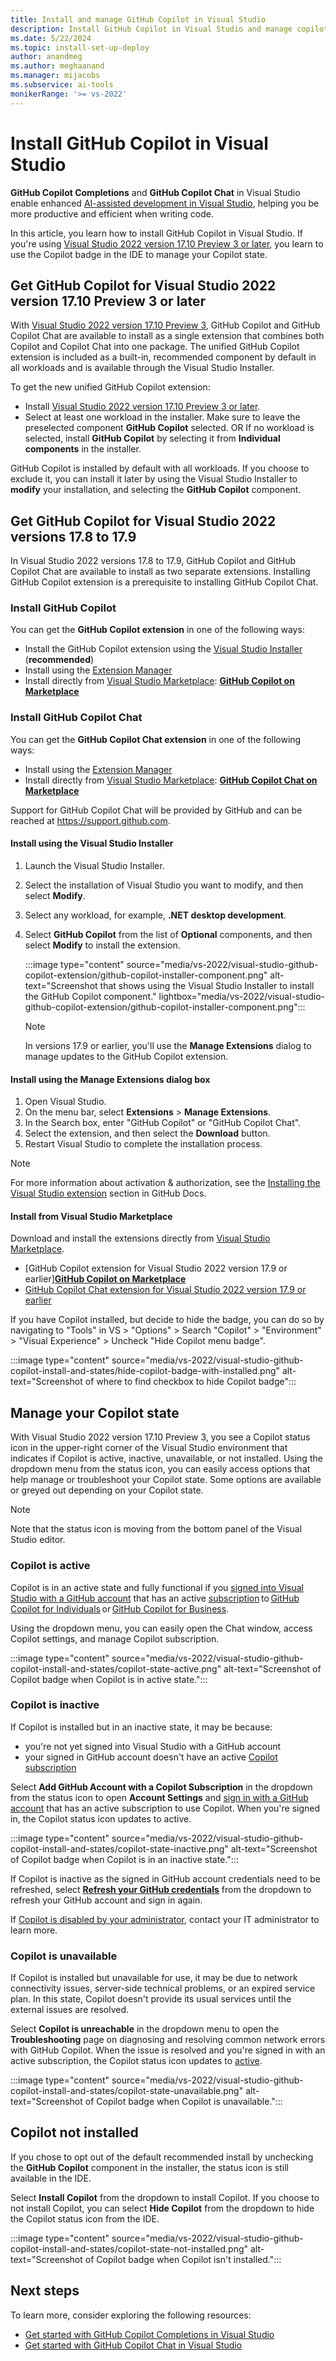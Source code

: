 ```yaml
---
title: Install and manage GitHub Copilot in Visual Studio
description: Install GitHub Copilot in Visual Studio and manage copilot state by using the Copilot badge in the IDE.
ms.date: 5/22/2024
ms.topic: install-set-up-deploy
author: anandmeg
ms.author: meghaanand
ms.manager: mijacobs
ms.subservice: ai-tools
monikerRange: '>= vs-2022'
---
```

# Install GitHub Copilot in Visual Studio

**GitHub Copilot Completions** and **GitHub Copilot Chat** in Visual Studio enable enhanced [AI-assisted development in Visual Studio](ai-assisted-development-visual-studio.md), helping you be more productive and efficient when writing code.

In this article, you learn how to install GitHub Copilot in Visual Studio. If you're using [Visual Studio 2022 version 17.10 Preview 3 or later](/visualstudio/releases/2022/release-notes-preview), you learn to use the Copilot badge in the IDE to manage your Copilot state.
 
## Get GitHub Copilot for Visual Studio 2022 version 17.10 Preview 3 or later

With [Visual Studio 2022 version 17.10 Preview 3](/visualstudio/releases/2022/release-notes-preview), GitHub Copilot and GitHub Copilot Chat are available to install as a single extension that combines both Copilot and Copilot Chat into one package. The unified GitHub Copilot extension is included as a built-in, recommended component by default in all workloads and is available through the Visual Studio Installer.

To get the new unified GitHub Copilot extension:
- Install [Visual Studio 2022 version 17.10 Preview 3 or later](/visualstudio/releases/2022/release-notes-preview). 
- Select at least one workload in the installer. Make sure to leave the preselected component **GitHub Copilot** selected.
  OR
  If no workload is selected, install **GitHub Copilot** by selecting it from **Individual components** in the installer.

GitHub Copilot is installed by default with all workloads. If you choose to exclude it, you can install it later by using the Visual Studio Installer to **modify** your installation, and selecting the **GitHub Copilot** component. 

## Get GitHub Copilot for Visual Studio 2022 versions 17.8 to 17.9 

In Visual Studio 2022 versions 17.8 to 17.9, GitHub Copilot and GitHub Copilot Chat are available to install as two separate extensions. Installing GitHub Copilot extension is a prerequisite to installing GitHub Copilot Chat.

### Install GitHub Copilot

You can get the **GitHub Copilot extension** in one of the following ways:

- Install the GitHub Copilot extension using the [Visual Studio Installer](#install-using-the-visual-studio-installer) (**recommended**)
- Install using the [Extension Manager](#install-using-the-manage-extensions-dialog-box)
- Install directly from [Visual Studio Marketplace](#install-from-visual-studio-marketplace): [**GitHub Copilot on Marketplace**](https://marketplace.visualstudio.com/items?itemName=GitHub.copilotvs)

### Install GitHub Copilot Chat

You can get the **GitHub Copilot Chat extension** in one of the following ways:

- Install using the [Extension Manager](#install-using-the-manage-extensions-dialog-box)
- Install directly from [Visual Studio Marketplace](#install-from-visual-studio-marketplace): [**GitHub Copilot Chat on Marketplace**](https://aka.ms/VSXGHCopilot)

Support for GitHub Copilot Chat will be provided by GitHub and can be reached at https://support.github.com.
 
#### Install using the Visual Studio Installer

1. Launch the Visual Studio Installer.
1. Select the installation of Visual Studio you want to modify, and then select **Modify**.
1. Select any workload, for example, **.NET desktop development**.
1. Select **GitHub Copilot** from the list of **Optional** components, and then select **Modify** to install the extension.

   :::image type="content" source="media/vs-2022/visual-studio-github-copilot-extension/github-copilot-installer-component.png" alt-text="Screenshot that shows using the Visual Studio Installer to install the GitHub Copilot component." lightbox="media/vs-2022/visual-studio-github-copilot-extension/github-copilot-installer-component.png":::

    > [!NOTE]
    > In versions 17.9 or earlier, you'll use the **Manage Extensions** dialog to manage updates to the GitHub Copilot extension.

#### Install using the Manage Extensions dialog box

1. Open Visual Studio.
1. On the menu bar, select **Extensions** > **Manage Extensions**.
1. In the Search box, enter "GitHub Copilot" or "GitHub Copilot Chat".
1. Select the extension, and then select the **Download** button.
1. Restart Visual Studio to complete the installation process.

> [!NOTE]
> For more information about activation & authorization, see the [Installing the Visual Studio extension](https://docs.github.com/en/copilot/getting-started-with-github-copilot?tool=visualstudio#installing-the-visual-studio-extension) section in GitHub Docs.

#### Install from Visual Studio Marketplace

Download and install the extensions directly from [Visual Studio Marketplace](https://marketplace.visualstudio.com/).
- [GitHub Copilot extension for Visual Studio 2022 version 17.9 or earlier][**GitHub Copilot on Marketplace**](https://marketplace.visualstudio.com/items?itemName=GitHub.copilotvs)
- [GitHub Copilot Chat extension for Visual Studio 2022 version 17.9 or earlier](https://aka.ms/VSXGHCopilot)

If you have Copilot installed, but decide to hide the badge, you can do so by navigating to "Tools" in VS > "Options" > Search "Copilot" > "Environment" > "Visual Experience" > Uncheck "Hide Copilot menu badge".

:::image type="content" source="media/vs-2022/visual-studio-github-copilot-install-and-states/hide-copilot-badge-with-installed.png" alt-text="Screenshot of where to find checkbox to hide Copilot badge":::

## Manage your Copilot state 

With Visual Studio 2022 version 17.10 Preview 3, you see a Copilot status icon in the upper-right corner of the Visual Studio environment that indicates if Copilot is active, inactive, unavailable, or not installed. Using the dropdown menu from the status icon, you can easily access options that help manage or troubleshoot your Copilot state. Some options are available or greyed out depending on your Copilot state.

> [!NOTE]
> Note that the status icon is moving from the bottom panel of the Visual Studio editor. 

### Copilot is active

Copilot is in an active state and fully functional if you [signed into Visual Studio with a GitHub account](work-with-github-accounts.md) that has an active [subscription](https://docs.github.com/en/billing/managing-billing-for-github-copilot/about-billing-for-github-copilot) to [GitHub Copilot for Individuals](https://docs.github.com/copilot/overview-of-github-copilot/about-github-copilot-for-individuals) or [GitHub Copilot for Business](https://docs.github.com/copilot/overview-of-github-copilot/about-github-copilot-for-business).

Using the dropdown menu, you can easily open the Chat window, access Copilot settings, and manage Copilot subscription.

:::image type="content" source="media/vs-2022/visual-studio-github-copilot-install-and-states/copilot-state-active.png" alt-text="Screenshot of Copilot badge when Copilot is in active state.":::

### Copilot is inactive

If Copilot is installed but in an inactive state, it may be because:
-  you're not yet signed into Visual Studio with a GitHub account
-  your signed in GitHub account doesn't have an active [Copilot subscription](https://docs.github.com/en/billing/managing-billing-for-github-copilot/about-billing-for-github-copilot)

Select **Add GitHub Account with a Copilot Subscription** in the dropdown from the status icon to open **Account Settings** and [sign in with a GitHub account](work-with-github-accounts.md) that has an active subscription to use Copilot. When you're signed in, the Copilot status icon updates to active.

:::image type="content" source="media/vs-2022/visual-studio-github-copilot-install-and-states/copilot-state-inactive.png" alt-text="Screenshot of Copilot badge when Copilot is in an inactive state.":::

If Copilot is inactive as the signed in GitHub account credentials need to be refreshed, select [**Refresh your GitHub credentials**](visual-studio-github-copilot-troubleshoot.md#refresh-your-credentials) from the dropdown to refresh your GitHub account and sign in again.

If [Copilot is disabled by your administrator](visual-studio-github-copilot-troubleshoot.md#copilot-is-disabled), contact your IT administrator to learn more.

### Copilot is unavailable

If Copilot is installed but unavailable for use, it may be due to network connectivity issues, server-side technical problems, or an expired service plan. In this state, Copilot doesn't provide its usual services until the external issues are resolved.

Select **Copilot is unreachable** in the dropdown menu to open the **Troubleshooting** page on diagnosing and resolving common network errors with GitHub Copilot. When the issue is resolved and you're signed in with an active subscription, the Copilot status icon updates to [active](#copilot-is-active).

:::image type="content" source="media/vs-2022/visual-studio-github-copilot-install-and-states/copilot-state-unavailable.png" alt-text="Screenshot of Copilot badge when Copilot is unavailable.":::

## Copilot not installed

If you chose to opt out of the default recommended install by unchecking the **GitHub Copilot** component in the installer, the status icon is still available in the IDE. 

Select **Install Copilot** from the dropdown to install Copilot.
If you choose to not install Copilot, you can select **Hide Copilot** from the dropdown to hide the Copilot status icon from the IDE.

:::image type="content" source="media/vs-2022/visual-studio-github-copilot-install-and-states/copilot-state-not-installed.png" alt-text="Screenshot of Copilot badge when Copilot isn't installed.":::

## Next steps

To learn more, consider exploring the following resources:

- [Get started with GitHub Copilot Completions in Visual Studio](visual-studio-github-copilot-extension.md)
- [Get started with GitHub Copilot Chat in Visual Studio](visual-studio-github-copilot-chat.md)
